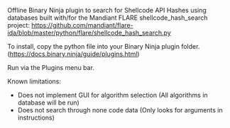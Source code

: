 Offline Binary Ninja plugin to search for Shellcode API Hashes using databases built with/for the Mandiant FLARE shellcode_hash_search project: https://github.com/mandiant/flare-ida/blob/master/python/flare/shellcode_hash_search.py  

To install, copy the python file into your Binary Ninja plugin folder. (https://docs.binary.ninja/guide/plugins.html)  

Run via the Plugins menu bar.  

Known limitations:  
 - Does not implement GUI for algorithm selection (All algorithms in database will be run)  
 - Does not search through none code data (Only looks for arguments in instructions)  
